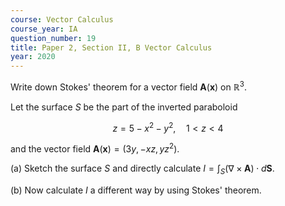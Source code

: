 ```yaml
---
course: Vector Calculus
course_year: IA
question_number: 19
title: Paper 2, Section II, B Vector Calculus
year: 2020
---
```




Write down Stokes' theorem for a vector field $\mathbf{A}(\mathbf{x})$ on $\mathbb{R}^{3}$.

Let the surface $S$ be the part of the inverted paraboloid

$$z=5-x^{2}-y^{2}, \quad 1<z<4$$

and the vector field $\mathbf{A}(\mathbf{x})=\left(3 y,-x z, y z^{2}\right)$.

(a) Sketch the surface $S$ and directly calculate $I=\int_{S}(\nabla \times \mathbf{A}) \cdot d \mathbf{S}$.

(b) Now calculate $I$ a different way by using Stokes' theorem.
